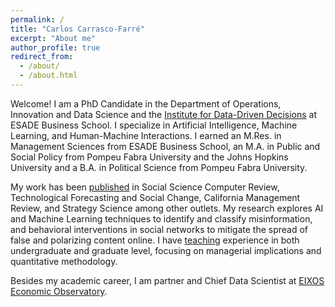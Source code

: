 ```yaml
---
permalink: /
title: "Carlos Carrasco-Farré"
excerpt: "About me"
author_profile: true
redirect_from: 
  - /about/
  - /about.html
---
```



Welcome! I am a PhD Candidate in the Department of Operations, Innovation and Data Science and the [Institute for Data-Driven Decisions](https://www.esade.edu/en/faculty-and-research/research/knowledge-units/institute-for-data-driven-decisions) at ESADE Business School. I specialize in Artificial Intelligence, Machine Learning, and Human-Machine Interactions. I earned an M.Res. in Management Sciences from ESADE Business School, an M.A. in Public and Social Policy from Pompeu Fabra University and the Johns Hopkins University and a B.A. in Political Science from Pompeu Fabra University.

My work has been [published](https://ccfarre.github.io/publications/) in Social Science Computer Review, Technological Forecasting and Social Change, California Management Review, and Strategy Science among other outlets. My research explores AI and Machine Learning techniques to identify and classify misinformation, and behavioral interventions in social networks to mitigate the spread of false and polarizing content online. I have [teaching](https://ccfarre.github.io/teaching/) experience in both undergraduate and graduate level, focusing on managerial implications and quantitative methodology.

Besides my academic career, I am partner and Chief Data Scientist at [EIXOS Economic Observatory](https://eixos.cat/html/portada-1-eng.html).

